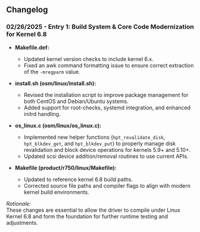## Changelog

### 02/26/2025 - Entry 1: Build System & Core Code Modernization for Kernel 6.8
- **Makefile.def:**  
  - Updated kernel version checks to include kernel 6.x.
  - Fixed an awk command formatting issue to ensure correct extraction of the `-mregparm` value.

- **install.sh (osm/linux/install.sh):**  
  - Revised the installation script to improve package management for both CentOS and Debian/Ubuntu systems.
  - Added support for root-checks, systemd integration, and enhanced initrd handling.

- **os_linux.c (osm/linux/os_linux.c):**  
  - Implemented new helper functions (`hpt_revalidate_disk`, `hpt_blkdev_get`, and `hpt_blkdev_put`) to properly manage disk revalidation and block device operations for kernels 5.9+ and 5.10+.
  - Updated scsi device addition/removal routines to use current APIs.

- **Makefile (product/r750/linux/Makefile):**  
  - Updated to reference kernel 6.8 build paths.
  - Corrected source file paths and compiler flags to align with modern kernel build environments.

*Rationale:*  
These changes are essential to allow the driver to compile under Linux Kernel 6.8 and form the foundation for further runtime testing and adjustments.